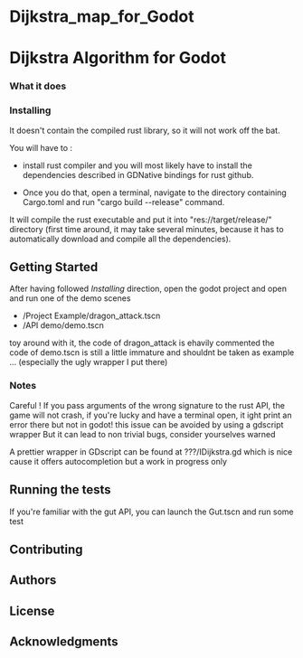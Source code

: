 # Dijkstra_map_for_Godot


# Dijkstra Algorithm for Godot



### What it does



### Installing


It doesn't contain the compiled rust library, so it will not work off the bat.

You will have to : 
* install rust compiler and you will most likely have to install the dependencies described in GDNative bindings for rust github.

* Once you do that, open a terminal, navigate to the directory containing Cargo.toml and run "cargo build --release" command.

It will compile the rust executable and put it into "res://target/release/" directory (first time around, it may take several minutes, because it has to automatically download and compile all the dependencies). 

## Getting Started

After having followed *Installing* direction, open the godot project and open and run one of the demo scenes 
*  /Project Example/dragon_attack.tscn
* /API demo/demo.tscn

toy around with it, the code of dragon_attack is ehavily commented
the code of demo.tscn is still a little immature and shouldnt be taken as example ... (especially the ugly wrapper I put there)

### Notes

Careful ! If you pass arguments of the wrong signature to the rust API, the game will not crash, if you're lucky and have a terminal open, it ight print an error there but not in godot! this issue can be avoided by using a gdscript wrapper
But it can lead to non trivial bugs, consider yourselves warned



A prettier wrapper in GDscript can be found at ???/IDijkstra.gd
which is nice cause it offers autocompletion but a work in progress only



## Running the tests

If you're familiar with the gut API, you can launch the Gut.tscn and run some test


## Contributing

## Authors


## License


## Acknowledgments